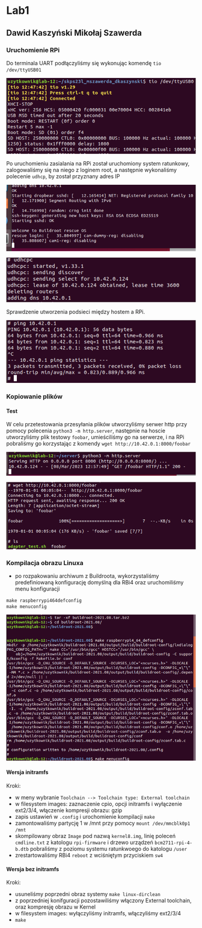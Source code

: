 # Lab1
## Dawid Kaszyński Mikołaj Szawerda

### Uruchomienie RPi

Do terminala UART podłączyliśmy się wykonując komendę `tio /dev/ttyUSB01`

![](img/connected.png)

Po uruchomieniu zasialania na RPi został uruchomiony system ratunkowy, zalogowaliśmy się na niego z loginem root, a następnie wykonaliśmy polecenie `udhcp`, by został przyznany adres IP

![](img/rescue_os.png)

![](img/udhcpc.png)

Sprawdzenie utworzenia podsieci między hostem a RPi.

![](img/ping_host.png)

### Kopiowanie plików

#### Test

W celu przetestowania przesyłania plików utworzyliśmy serwer http przy pomocy polecenia `python3 -m http.server`, następnie na hoscie utworzyliśmy plik testowy `foobar`, umieściliśmy go na serwerze, i na RPi pobraliśmy go korzystając z komendy `wget http://10.42.0.1:8000/foobar`

![](img/http.server.png)

![](img/wget.png)

### Kompilacja obrazu Linuxa

- po rozpakowaniu archiwum z Buildroota, wykorzystaliśmy predefiniowaną konfigurację domyślną dla RBi4 oraz uruchomiliśmy menu konfiguracji
```
make raspberrypi464defconfig
make menuconfig
```

![](img/make_menuconfig.png)

#### Wersja initramfs

Kroki:
- w meny wybranie `Toolchain --> Toolchain type: External toolchain`
- w filesystem images: zaznaczenie cpio, opcji initramfs i wyłączenie ext2/3/4, włączenie kompresji obrazu: gzip
- zapis ustawień w `.config` i urochomienie kompilacji `make`
- zamontowaliśmy partycję 1 w /mnt przy pomocy `mount /dev/mmcblk0p1 /mnt`
- skompilowany obraz `Image` pod nazwą `kernel8.img`, linię poleceń `cmdline.txt` z katologu `rpi-firmware`  i drzewo urządzeń `bcm2711-rpi-4-b.dtb` pobraliśmy z poziomu systemu ratunkwoego do katologu `/user`
- zrestartowaliśmy RBi4 `reboot` z wciśniętym przyciskiem `sw4`

#### Wersja bez initramfs

Kroki:
- usuneliśmy poprzedni obraz systemy `make linux-dirclean`
- z poprzedniej konifguracji pozostawiliśmy włączony External toolchain, oraz kompresję obrazu w Kernel
- w filesystem images: wyłączyliśmy initramfs, włączyliśmy ext2/3/4
- `make`
